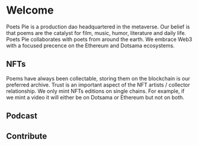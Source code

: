 # Welcome

Poets Pie is a production dao headquartered in the metaverse.  Our belief is that poems are the catalyst for film, music, humor, literature and daily life.  Poets Pie collaborates with poets from around the earth.  We embrace Web3 with a focused precence on the Ethereum and Dotsama ecosystems.    

## NFTs

Poems have always been collectable, storing them on the blockchain is our preferred archive.  Trust is an important aspect of the NFT artists / collector relationship.  We only mint NFTs editions on single chains.  For example, if we mint a video it will either be on Dotsama or Ethereum but not on both.  

## Podcast


## Contribute

